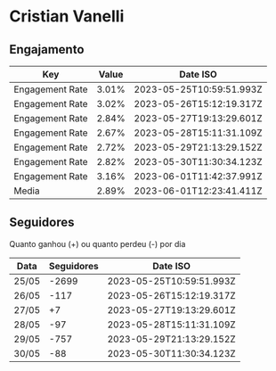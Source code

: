 # Cristian Vanelli

## Engajamento

| Key             | Value | Date ISO                 |
| --------------- | ----- | ------------------------ |
| Engagement Rate | 3.01% | 2023-05-25T10:59:51.993Z |
| Engagement Rate | 3.02% | 2023-05-26T15:12:19.317Z |
| Engagement Rate | 2.84% | 2023-05-27T19:13:29.601Z |
| Engagement Rate | 2.67% | 2023-05-28T15:11:31.109Z |
| Engagement Rate | 2.72% | 2023-05-29T21:13:29.152Z |
| Engagement Rate | 2.82% | 2023-05-30T11:30:34.123Z |
| Engagement Rate | 3.16% | 2023-06-01T11:42:37.991Z |
| Media           | 2.89% | 2023-06-01T12:23:41.411Z |

## Seguidores

Quanto ganhou (+) ou quanto perdeu (-) por dia

| Data  | Seguidores | Date ISO                 |
| ----- | ---------- | ------------------------ |
| 25/05 | -2699      | 2023-05-25T10:59:51.993Z |
| 26/05 | -117       | 2023-05-26T15:12:19.317Z |
| 27/05 | +7         | 2023-05-27T19:13:29.601Z |
| 28/05 | -97        | 2023-05-28T15:11:31.109Z |
| 29/05 | -757       | 2023-05-29T21:13:29.152Z |
| 30/05 | -88        | 2023-05-30T11:30:34.123Z |